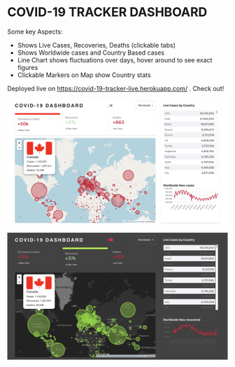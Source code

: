# COVID-19 TRACKER DASHBOARD

Some key Aspects:

- Shows Live Cases, Recoveries, Deaths (clickable tabs)
- Shows Worldwide cases and Country Based cases
- Line Chart shows fluctuations over days, hover around to see exact figures
- Clickable Markers on Map show Country stats

Deployed live on https://covid-19-tracker-live.herokuapp.com/ . Check out!

![](Covid_tracker_light.png)

![](Covid_tracker_dark.png)
